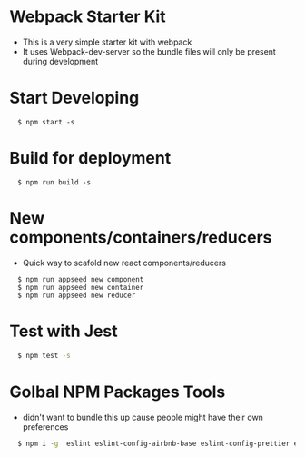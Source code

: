 # Webpack Starter Kit

- This is a very simple starter kit with webpack
- It uses Webpack-dev-server so the bundle files will only be present during development

# Start Developing

```
  $ npm start -s
```

# Build for deployment

```
  $ npm run build -s
```

# New components/containers/reducers

- Quick way to scafold new react components/reducers

```
  $ npm run appseed new component
  $ npm run appseed new container
  $ npm run appseed new reducer
```

# Test with Jest

```bash
  $ npm test -s
```

# Golbal NPM Packages Tools

- didn't want to bundle this up cause people might have their own preferences

```bash
  $ npm i -g  eslint eslint-config-airbnb-base eslint-config-prettier eslint-plugin-import
```
